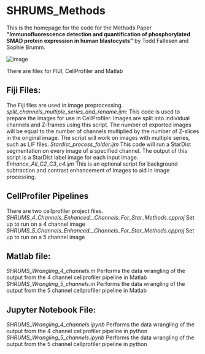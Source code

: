 # SHRUMS_Methods
This is the homepage for the code for the Methods Paper **"Immunofluorescence detection and quantification of phosphorylated SMAD protein expression in human blastocysts"** by Todd Fallesen and Sophie Brumm.

![image](https://github.com/user-attachments/assets/b5721ea5-a6dc-4035-92c4-48aa1949fc1a)

There are files for FIJI, CellProfiler and Matlab


## Fiji Files: 
The Fiji files are used in image preprocessing. 
*split_channels_multiple_series_and_rename.ijm*: This code is used to prepare the images for use in CellProfiler. Images are split into individual channels and Z-frames using this script. The number of exported images will be equal to the number of channels multiplied by the number of Z-slices in the original image. The script will work on images with multiple series, such as LIF files. 
*Stardist_process_folder.ijm* This code will run a StarDist segmentation on every image of a specified channel. The output of this script is a StarDist label image for each input image.
*Enhance_All_C2_C3_c4.ijm* This is an optional script for background subtraction and contrast enhancement of images to aid in image processing.

## CellProfiler Pipelines
There are two cellprofiler project files. 
*SHRUMS_4_Channels_Enhanced__Channels_For_Star_Methods.cpproj* Set up to run on a 4 channel image
*SHRUMS_5_Channels_Enhanced__Channels_For_Star_Methods.cpproj* Set up to run on a 5 channel image


## Matlab file:
*SHRUMS_Wrangling_4_channels.m* Performs the data wrangling of the output from the 4 channel cellprofiler pipeline in Matlab
*SHRUMS_Wrangling_5_channels.m* Performs the data wrangling of the output from the 5 channel cellprofiler pipeline in Matlab

## Jupyter Notebook File:
*SHRUMS_Wrangling_4_channels.ipynb* Performs the data wrangling of the output from the 4 channel cellprofiler pipeline in python
*SHRUMS_Wrangling_5_channels.ipynb* Performs the data wrangling of the output from the 5 channel cellprofiler pipeline in python
